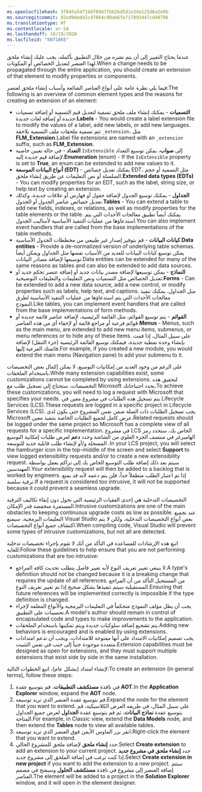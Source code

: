 ```yaml
---
ms.openlocfilehash: 3f645a5471b6f0947fbb2bd5d1e34a125d6a2e9b
ms.sourcegitcommit: 82ed9ded42c47064c90ab6fe717893447cd48796
ms.translationtype: HT
ms.contentlocale: ar-SA
ms.lasthandoff: 10/19/2020
ms.locfileid: "6071865"
---
```


<span data-ttu-id="bd4cd-101">عندما يحتاج التغيير إلى أن يتم نشره من خلال التطبيق بأكمله، يجب عليك إنشاء ملحق لهذا العنصر لتعديل الخصائص أو المكونات.</span><span class="sxs-lookup"><span data-stu-id="bd4cd-101">When a change needs to be propagated through the entire application, you should create an extension of that element to modify properties or components.</span></span>

<span data-ttu-id="bd4cd-102">فيما يلي نظرة عامة على أنواع العناصر الشائعة وأسباب إنشاء ملحق لعنصر:</span><span class="sxs-lookup"><span data-stu-id="bd4cd-102">The following is an overview of common element types and the reasons for creating an extension of an element:</span></span>

-   <span data-ttu-id="bd4cd-103">**التسميات** - يمكنك إنشاء ملف ملحق تسمية لتعديل قيم التسمية أو إضافة تسميات جديدة أو إضافة لغات جديدة.</span><span class="sxs-lookup"><span data-stu-id="bd4cd-103">**Labels** - You would create a label extension file to modify the values of a label, add new labels, or add new languages.</span></span> <span data-ttu-id="bd4cd-104">تتم تسمية ملحقات ملف التسمية بلاحقة `_extension`، مثل **FLM_Extension**.</span><span class="sxs-lookup"><span data-stu-id="bd4cd-104">Label file    extensions are named with an `_extension` suffix, such as **FLM_Extension**.</span></span>
-   <span data-ttu-id="bd4cd-105">**التعداد** - في حالة تعيين خاصية `IsExtensible` إلى **صواب**، يمكن توسيع التعداد لإضافة قيم جديدة إليه.</span><span class="sxs-lookup"><span data-stu-id="bd4cd-105">**Enumeration** (enum) - If the `IsExtensible` property is set to **True**, an enum can be extended to add new values to it.</span></span>
-   <span data-ttu-id="bd4cd-106">**أنواع البيانات الموسعة (EDT)** - يمكنك تعديل خصائص EDT، مثل التسمية أو حجم السلسلة أو نص التعليمات عن طريق إنشاء ملحق.</span><span class="sxs-lookup"><span data-stu-id="bd4cd-106">**Extended data types (EDTs)** - You can modify properties for an    EDT, such as the label, string size, or help text by creating an    extension.</span></span>
-   <span data-ttu-id="bd4cd-107">**الجداول** - يمكنك توسيع الجدول لإضافة حقول أو فهارس أو علاقات جديدة، وكذلك تعديل خصائص عناصر الجدول أو الجدول.</span><span class="sxs-lookup"><span data-stu-id="bd4cd-107">**Tables** - You can extend a table to add new fields, indexes, or    relations, as well as modify properties for the table elements or the table.</span></span> <span data-ttu-id="bd4cd-108">يمكنك أيضاً تطبيق معالجات الأحداث التي يتم استدعاؤها من عمليات التنفيذ الأساسية لأساليب الجدول.</span><span class="sxs-lookup"><span data-stu-id="bd4cd-108">You can also implement event handlers that are called from the base implementations of the table methods.</span></span>
-   <span data-ttu-id="bd4cd-109">**كيانات البيانات** - قم بتوفير إصدار غير طبيعي من مخططات الجدول الأساسية.</span><span class="sxs-lookup"><span data-stu-id="bd4cd-109">**Data entities** - Provide a de-normalized version of underlying table schemas.</span></span> <span data-ttu-id="bd4cd-110">يمكن توسيع كيانات البيانات للعديد من الأسباب نفسها مثل الجداول ويمكن أيضاً توسيعها لإضافة مصادر البيانات.</span><span class="sxs-lookup"><span data-stu-id="bd4cd-110">Data entities can be extended for many of the same    reasons as tables and can also be extended to add data sources.</span></span>
-   <span data-ttu-id="bd4cd-111">**النماذج** - يمكن توسيعها لإضافة مصدر بيانات جديد أو إضافة عنصر تحكم جديد أو تعديل الخصائص مثل التسميات ونص التعليمات والتعليقات التوضيحية.</span><span class="sxs-lookup"><span data-stu-id="bd4cd-111">**Forms** - Can be extended to add a new data source, add a new control, or modify properties such as labels, help text, and captions.</span></span> <span data-ttu-id="bd4cd-112">مثل الجداول، يمكنك تنفيذ معالجات الأحداث التي يتم استدعاؤها من عمليات التنفيذ الأساسية لطرق النموذج.</span><span class="sxs-lookup"><span data-stu-id="bd4cd-112">Like tables, you can implement event handlers that are called from the base implementations of form methods.</span></span>
-   <span data-ttu-id="bd4cd-113">**القوائم** - يتم توسيع القوائم، مثل القائمة الرئيسية، لإضافة عناصر قائمة جديدة أو قوائم فرعية أو مراجع قائمة أو لإخفاء أي من هذه العناصر.</span><span class="sxs-lookup"><span data-stu-id="bd4cd-113">**Menus** - Menus, such as the main menu, are extended to add new    menu items, submenus, or menu references or to hide any of these    items.</span></span> <span data-ttu-id="bd4cd-114">على سبيل المثال، إذا قمت بإنشاء وحدة نمطية جديدة، فيمكنك توسيع القائمة الرئيسية (جزء التنقل) لإضافة قائمتك الفرعية إليها.</span><span class="sxs-lookup"><span data-stu-id="bd4cd-114">For example, if you created a new module, you would extend the main menu (Navigation pane) to add your submenu to it.</span></span>

<span data-ttu-id="bd4cd-115">على الرغم من وجود العديد من إمكانيات التوسيع، لا يمكن إكمال بعض التخصيصات باستخدام الملحقات.</span><span class="sxs-lookup"><span data-stu-id="bd4cd-115">While many extension capabilities exist, some customizations cannot be completed by using extensions.</span></span> <span data-ttu-id="bd4cd-116">لتحقيق هذه التخصيصات، ستحتاج إلى تسجيل طلب مع Microsoft يحدد احتياجاتك.</span><span class="sxs-lookup"><span data-stu-id="bd4cd-116">To achieve these customizations, you will need to log a request with Microsoft that specifies your needs.</span></span> <span data-ttu-id="bd4cd-117">يتم تسجيل هذه الطلبات في مشروع معين في Lifecycle Services ‏(LCS).</span><span class="sxs-lookup"><span data-stu-id="bd4cd-117">These requests are logged in a specific project in Lifecycle Services (LCS).</span></span> <span data-ttu-id="bd4cd-118">يجب تسجيل الطلبات ذات الصلة ضمن نفس المشروع حتى يكون لدى Microsoft عرض كامل لجميع الطلبات الخاصة بتنفيذ معين.</span><span class="sxs-lookup"><span data-stu-id="bd4cd-118">Related requests should be logged under the same project so Microsoft has a complete view of all requests for a specific implementation.</span></span> <span data-ttu-id="bd4cd-119">في مشروع LCS الخاص بك، ستحدد رمز الهامبرغر في منتصف الجزء العلوي من الشاشة وحدد **دعم** لعرض طلبات إمكانية التوسيع المسجلة و/أو لإنشاء طلب قابلية جديد للتوسعة .</span><span class="sxs-lookup"><span data-stu-id="bd4cd-119">In your LCS project, you will select the hamburger icon in the top-middle of the screen and select **Support** to view logged extensibility requests and/or to create a new extensibility request.</span></span> <span data-ttu-id="bd4cd-120">سيتم بعد ذلك إضافة طلب التوسيع الخاص بك إلى تراكم يعمل بواسطة المهندسين.</span><span class="sxs-lookup"><span data-stu-id="bd4cd-120">Your extensibility request will then be added to a backlog that is worked by engineers.</span></span> <span data-ttu-id="bd4cd-121">إذا تم اعتبار الطلب متطفلاً جداً، فلن يتم دعمه لأنه قد يمنع ترقية سلسة.</span><span class="sxs-lookup"><span data-stu-id="bd4cd-121">If a request is considered too intrusive, it will not be supported because it could prevent a seamless upgrade.</span></span>

<span data-ttu-id="bd4cd-122">التخصيصات التدخلية هي إحدى العقبات الرئيسية التي تحول دون إبقاء تكاليف الترقية المستمرة منخفضة قدر الإمكان.</span><span class="sxs-lookup"><span data-stu-id="bd4cd-122">Intrusive customizations are one of the main obstacles to keeping continuous upgrade costs as low as possible.</span></span> <span data-ttu-id="bd4cd-123">عند تجميع التعليمات البرمجية، سيمنع Visual Studio بعض أنواع التخصيصات التدخلية، ولكن لا يتم اكتشاف جميع أنواع التخصيصات.</span><span class="sxs-lookup"><span data-stu-id="bd4cd-123">When compiling code, Visual Studio will prevent some types of intrusive customizations, but not all are detected.</span></span>

<span data-ttu-id="bd4cd-124">اتبع هذه الإرشادات للمساعدة في التأكد من أنك لا تقوم بإجراء تخصيصات تدخلية للغاية:</span><span class="sxs-lookup"><span data-stu-id="bd4cd-124">Follow these guidelines to help ensure that you are not performing customizations that are too intrusive:</span></span>

-   <span data-ttu-id="bd4cd-125">لا ينبغي تغيير تعريف النوع لأنه تغيير فاصل يتطلب تحديث كافة المراجع.</span><span class="sxs-lookup"><span data-stu-id="bd4cd-125">A type's definition should not be changed because it is a breaking change that requires the update of all references.</span></span> <span data-ttu-id="bd4cd-126">من المستحيل التأكد من أن المراجع المستقبلية سيتم تنفيذها بشكل صحيح إذا تم تغيير تعريف النوع.</span><span class="sxs-lookup"><span data-stu-id="bd4cd-126">Ensuring that future    references will be implemented correctly is impossible if the type    definition is changed.</span></span>
-   <span data-ttu-id="bd4cd-127">يجب أن يظل مؤلف النموذج متحكماً في التعليمات البرمجية والأنواع المغلفة لإجراء تحسينات على التطبيق.</span><span class="sxs-lookup"><span data-stu-id="bd4cd-127">A model's author should remain in control of encapsulated code and    types to make improvements to the application.</span></span>
-   <span data-ttu-id="bd4cd-128">يتم تشجيع إضافة سلوكيات جديدة ويتم تمكينها باستخدام الملحقات.</span><span class="sxs-lookup"><span data-stu-id="bd4cd-128">Adding new behaviors is encouraged and is enabled by using extensions.</span></span>
-   <span data-ttu-id="bd4cd-129">يجب تصميم إمكانيات الامتداد على أنها مفتوحة للامتدادات، ويجب أن تدعم امتدادات متعددة موجودة جنباً إلى جنب في نفس التثبيت.</span><span class="sxs-lookup"><span data-stu-id="bd4cd-129">Extension capabilities must be designed as open for extensions, and    they must support multiple extensions that exist side by side in the    same installation.</span></span>

<span data-ttu-id="bd4cd-130">لإنشاء امتداد (بشكل عام)، اتبع الخطوات التالية:</span><span class="sxs-lookup"><span data-stu-id="bd4cd-130">To create an extension (in general terms), follow these steps:</span></span>

1.  <span data-ttu-id="bd4cd-131">في نافذة **مستكشف التطبيقات**، قم بتوسيع عقدة **AOT**.</span><span class="sxs-lookup"><span data-stu-id="bd4cd-131">In the **Application Explorer** window, expand the **AOT** node.</span></span>
2.  <span data-ttu-id="bd4cd-132">قم بتوسيع عقدة العنصر الذي تريد توسيعه.</span><span class="sxs-lookup"><span data-stu-id="bd4cd-132">Expand the node for the element that you want to extend.</span></span> <span data-ttu-id="bd4cd-133">علي سبيل المثال، في طريقه العرض الكلاسيكية، قم بتوسيع عقدة **نماذج البيانات**، ثم قم بتوسيع عقدة **الجداول** لعرض جميع الجداول المتاحة.</span><span class="sxs-lookup"><span data-stu-id="bd4cd-133">For    example, in Classic view, extend the **Data Models** node, and then    extend the **Tables** node to view all available tables.</span></span>
3.  <span data-ttu-id="bd4cd-134">انقر بزر الماوس الأيمن فوق العنصر الذي تريد توسيعه.</span><span class="sxs-lookup"><span data-stu-id="bd4cd-134">Right-click the element that you want to extend.</span></span>
4.  <span data-ttu-id="bd4cd-135">حدد **إنشاء ملحق** لإضافة ملحق للمشروع الحالي.</span><span class="sxs-lookup"><span data-stu-id="bd4cd-135">Select **Create extension** to add an extension to your current    project.</span></span> <span data-ttu-id="bd4cd-136">حدد **إنشاء ملحق في مشروع جديد** إذا كنت ترغب في إضافة الملحق إلى مشروع جديد.</span><span class="sxs-lookup"><span data-stu-id="bd4cd-136">Select **Create extension in new project** if you want to add the extension to a new project.</span></span> <span data-ttu-id="bd4cd-137">ستتم إضافة العنصر إلى مشروع في نافذة **مستكشف الحلول** وسيفتح في مصمم العناصر.</span><span class="sxs-lookup"><span data-stu-id="bd4cd-137">The element will be added to a project in the **Solution Explorer** window, and it will open in the element designer.</span></span>
